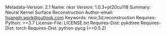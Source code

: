 Metadata-Version: 2.1
Name: nksr
Version: 1.0.3+pt20cu118
Summary: Neural Kernel Surface Reconstruction
Author-email: huangjh.work@outlook.com
Keywords: nksr,3d,reconstruction
Requires-Python: >=3.7
License-File: LICENSE.txt
Requires-Dist: pykdtree
Requires-Dist: torch
Requires-Dist: python-pycg (==0.5.2)

